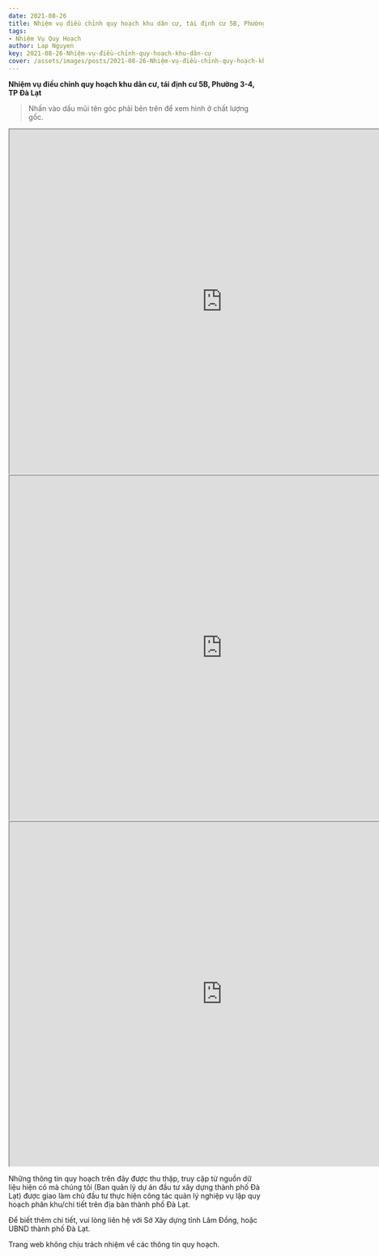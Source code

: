 ```yaml
---
date: 2021-08-26
title: Nhiệm vụ điều chỉnh quy hoạch khu dân cư, tái định cư 5B, Phường 3-4, TP Đà Lạt
tags:
- Nhiệm Vụ Quy Hoạch
author: Lap Nguyen
key: 2021-08-26-Nhiệm-vụ-điều-chỉnh-quy-hoạch-khu-dân-cư
cover: /assets/images/posts/2021-08-26-Nhiệm-vụ-điều-chỉnh-quy-hoạch-khu.png
---
```


**Nhiệm vụ điều chỉnh quy hoạch khu dân cư, tái định cư 5B, Phường 3-4, TP Đà Lạt**

> Nhấn vào dấu mũi tên góc phải bên trên để xem hình ở chất lượng gốc.

<iframe src="https://drive.google.com/file/d/1x7Jv0L_XjKPYviHNoaLnjcQHke2UHoos/preview" width="840" height="680" allow="autoplay"></iframe>
<iframe src="https://drive.google.com/file/d/1s5ikVdAm0xRM8D2vI2N1cNZ_Z-vEGFT2/preview" width="840" height="680" allow="autoplay"></iframe>
<iframe src="https://drive.google.com/file/d/1AGmlAGQLh-zHjm4pBR2MKMXAwAnpNA3W/preview" width="840" height="680" allow="autoplay"></iframe>

Những thông tin quy hoạch trên đây được thu thập, truy cập từ nguồn dữ liệu hiện có mà chúng tôi 
(Ban quản lý dự án đầu tư xây dựng thành phố Đà Lạt) được giao làm chủ đầu tư thực hiện công tác quản lý nghiệp vụ 
lập quy hoạch phân khu/chi tiết trên địa bàn thành phố Đà Lạt.

Để biết thêm chi tiết, vui lòng liên hệ với Sở Xây dựng tỉnh Lâm Đồng, hoặc UBND thành phố Đà Lạt.

Trang web không chịu trách nhiệm về các thông tin quy hoạch.
